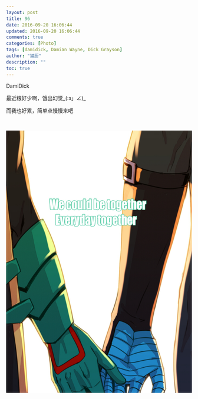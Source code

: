 ```yaml
---
layout: post
title: 96
date: 2016-09-20 16:06:44
updated: 2016-09-20 16:06:44
comments: true
categories: [Photo]
tags: [damidick, Damian Wayne, Dick Grayson]
author: "猫厨"
description: ""
toc: true
---
```


<p>DamiDick</p> 
<p>最近粮好少啊，饿出幻觉_(:з」∠)_</p> 
<p>而我也好累，简单点慢慢来吧</p> 
<p><br /></p>

![](https://raw.githubusercontent.com/alicewish/meowchain247/master/img_cVZNdzJtQk9JV2RERmtKekE2OC9ZTnZKNzVUaEI1cWJENUVSU2Exd3VVR0dsWGp2QTdqRUpRPT0.jpg)